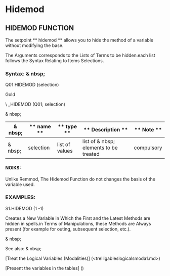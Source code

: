 # Hidemod

## HIDEMOD FUNCTION

The setpoint ** hidemod ** allows you to hide the method of a variable without modifying the base.

The Arguments corresponds to the Lists of Terms to be hidden.each list follows the Syntax Relating to Items Selections.

### Syntax: & nbsp;

Q01.HIDEMOD (selection)

Gold

\ _HIDEMOD (Q01; selection)

& nbsp;

| & nbsp; | ** name ** | ** type ** | ** Description ** | ** Note ** |
| --- | --- | --- | --- | --- |
| & nbsp; | selection | list of values ​​| list of & nbsp; elements to be treated | compulsory |

#### NOIKS:

Unlike Remmod, The Hidemod Function do not changes the basis of the variable used.

### EXAMPLES:

S1.HIDEMOD (1 -1)

Creates a New Variable in Which the First and the Latest Methods are hidden in spells.in Terms of Manipulations, these Methods are Always present (for example for outing, subsequent selection, etc.).

& nbsp;

See also: & nbsp;

[Treat the Logical Variables (Modalities)] (<trelligableslogicalsmoda1.md>)

[Present the variables in the tables] (<PertERDERLESVARIABLE WHILESTAB1.MD>)